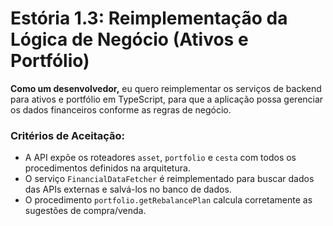 # Estória 1.3: Reimplementação da Lógica de Negócio (Ativos e Portfólio)

**Como um desenvolvedor,** eu quero reimplementar os serviços de backend para ativos e portfólio em TypeScript, para que a aplicação possa gerenciar os dados financeiros conforme as regras de negócio.

### Critérios de Aceitação:
- A API expõe os roteadores `asset`, `portfolio` e `cesta` com todos os procedimentos definidos na arquitetura.
- O serviço `FinancialDataFetcher` é reimplementado para buscar dados das APIs externas e salvá-los no banco de dados.
- O procedimento `portfolio.getRebalancePlan` calcula corretamente as sugestões de compra/venda.

